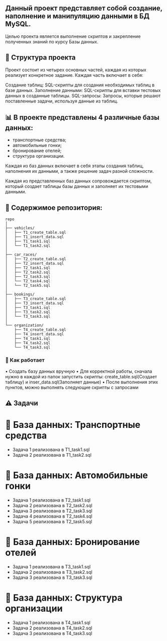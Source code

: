 ## Данный проект представляет собой создание, наполнение и манипуляцию данными в БД MySQL.

Целью проекта является выполнение скриптов и закрепление полученных знаний по курсу Базы данных.

## 📁 Структура проекта
Проект состоит из четырех основных частей, каждая из которых реализует конкретное задание. Каждая часть включает в себя:

Создание таблиц: SQL-скрипты для создания необходимых таблиц в базе данных.
Заполнение данными: SQL-скрипты для вставки тестовых данных в созданные таблицы.
SQL-запросы: Запросы, которые решают поставленные задачи, используя данные из таблиц.

## 📊 В проекте представлены 4 различные базы данных:
- транспортные средства;
- автомобильные гонки;
- бронирование отелей;
- структура организации.

Каждая из баз данных включает в себя этапы создания таблиц, наполнения их данными, а также решение задач разной сложности.

Каждая из представленных баз данных сопровождается скриптом, который создает таблицы базы данных и заполняет их тестовыми данными.

## 📂 Содержимое репозитория:

```
repo
│
├── vehicles/
│   ├── T1_create_table.sql
│   ├── T1_insert_data.sql
│   ├── T1_task1.sql
│   └── T1_task2.sql
│
├── car_races/
│   ├── T2_create_table.sql
│   ├── T2_insert_data.sql
│   ├── T2_task1.sql
│   ├── T2_task2.sql
│   ├── T2_task3.sql
│   └── T2_task4.sql
│   └── T2_task5.sql
│
├── bookings/
│   ├── T3_create_table.sql
│   ├── T3_insert_data.sql
│   ├── T3_task1.sql
│   ├── T3_task2.sql
│   └── T3_task3.sql
│
└── organization/
    ├── T4_create_table.sql
    ├── T4_insert_data.sql
    ├── T4_task1.sql
    ├── T4_task2.sql
    └── T4_task3.sql
```


### 🚀 Как работает
• Создать базу данных вручную 
• Для корректной работы, сначала нужно в каждой из папок запустить скрипты: create_table.sql(Создает таблицу) и inser_data.sql(Заполняет данные)
• После выполнения этих пунктов, можно выполнять следующие скрипты с запросами

## ⚠️ Задачи

# 📝 База данных: Транспортные средства
- Задача 1 реализована в T1_task1.sql
- Задача 2 реализована в T1_task2.sql

# 📝 База данных: Автомобильные гонки
- Задача 1 реализована в T2_task1.sql
- Задача 2 реализована в T2_task2.sql
- Задача 3 реализована в T2_task3.sql
- Задача 4 реализована в T2_task4.sql
- Задача 5 реализована в T2_task5.sql

# 📝 База данных: Бронирование отелей
- Задача 1 реализована в T3_task1.sql
- Задача 2 реализована в T3_task2.sql
- Задача 3 реализована в T3_task3.sql

# 📝 База данных: Структура организации
- Задача 1 реализована в T4_task1.sql
- Задача 2 реализована в T4_task2.sql
- Задача 3 реализована в T4_task3.sql

  
 
